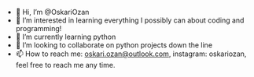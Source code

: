 - 👋 Hi, I’m @OskariOzan
- 👀 I’m interested in learning everything I possibly can about coding and programming!
- 🌱 I’m currently learning python
- 💞️ I’m looking to collaborate on python projects down the line
- 📫 How to reach me: oskari.ozan@outlook.com, instagram: oskariozan, feel free to reach me any time.

<!---
OskariOzan/OskariOzan is a ✨ special ✨ repository because its `README.md` (this file) appears on your GitHub profile.
You can click the Preview link to take a look at your changes.
--->
